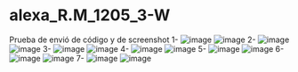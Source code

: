 # alexa_R.M_1205_3-W
Prueba de envió de código y de screenshot
1-
![image](https://github.com/user-attachments/assets/278e7406-7809-4936-866a-5609f105cd65)
![image](https://github.com/user-attachments/assets/cbc7dc16-db8c-4ba7-8325-dff179a328cb)
2-
![image](https://github.com/user-attachments/assets/b20a936b-7e6c-4c41-b560-436ba7ff51f1)
![image](https://github.com/user-attachments/assets/4ee04701-d4f0-4209-a32a-9b3d02d99507)
3-
![image](https://github.com/user-attachments/assets/5cd44ce6-6b42-4a9d-a8fa-f84bee625336)
![image](https://github.com/user-attachments/assets/9303aa89-9476-4fd5-8702-4fa9eb06cf5a)
4-
![image](https://github.com/user-attachments/assets/d4732e17-3f95-47f7-b0d3-44fd0ae718c7)
![image](https://github.com/user-attachments/assets/bf4395b5-52aa-4716-b1b3-8ef33a2a5bda)
5-
![image](https://github.com/user-attachments/assets/7c9f873d-483b-46ec-a8fe-53296a0734c0)
![image](https://github.com/user-attachments/assets/d7a518f5-e6ba-4745-9bef-e37735b94fe4)
6-
![image](https://github.com/user-attachments/assets/89c18c80-a653-4a3e-84fe-56bc0bfea8ca)
![image](https://github.com/user-attachments/assets/747d7e1d-582b-4fa7-8748-ace80c7490af)
7-
![image](https://github.com/user-attachments/assets/b19f6208-cd0b-447b-89f5-aa6872d24cb6)
![image](https://github.com/user-attachments/assets/65290f7b-7652-47c4-9730-902a596db8b8)
